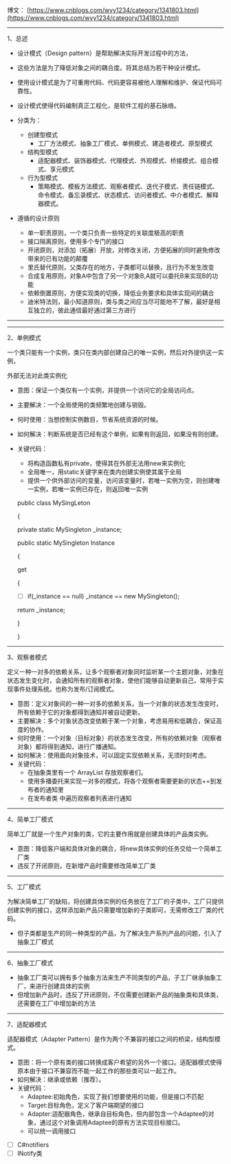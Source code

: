 博文： [https://www.cnblogs.com/wyy1234/category/1341803.html](https://www.cnblogs.com/wyy1234/category/1341803.html)


-----
1、总述

- 设计模式（Design pattern）是帮助解决实际开发过程中的方法，
- 这些方法是为了降低对象之间的耦合度。将其总结为若干种设计模式。
- 使用设计模式是为了可重用代码、代码更容易被他人理解和维护、保证代码可靠性。
- 设计模式使得代码编制真正工程化，是软件工程的基石脉络。
- 分类为：
  - 创建型模式
    - 工厂方法模式、抽象工厂模式、单例模式、建造者模式、原型模式
  - 结构型模式
    - 适配器模式、装饰器模式、代理模式、外观模式、桥接模式、组合模式、享元模式
  - 行为型模式
    - 策略模式、模板方法模式、观察者模式、迭代子模式、责任链模式、命令模式、备忘录模式、状态模式、访问者模式、中介者模式、解释器模式。

- 遵循的设计原则
  - 单一职责原则，一个类只负责一些特定的关联度极高的职责
  - 接口隔离原则，使用多个专门的接口
  - 开闭原则，对添加（拓展）开放，对修改关闭，方便拓展的同时避免修改带来的已有功能的颠覆
  - 里氏替代原则，父类存在的地方，子类都可以替换，且行为不发生改变
  - 合成复用原则，对象A中包含了另一个对象B,A就可以委托B来实现B的功能
  - 依赖倒置原则，方便实现类的切换，降低业务要求和具体实现间的耦合
  - 迪米特法则，最小知道原则，类与类之间应当尽可能地不了解，最好是相互独立的，彼此通信最好通过第三方进行



-----


-----
2、单例模式

一个类只能有一个实例，类只在类内部创建自己的唯一实例，然后对外提供这一实例，

外部无法对此类实例化

- 意图：保证一个类仅有一个实例，并提供一个访问它的全局访问点。
- 主要解决：一个全局使用的类频繁地创建与销毁。
- 何时使用：当想控制实例数目，节省系统资源的时候。
- 如何解决：判断系统是否已经有这个单例，如果有则返回，如果没有则创建。
- 关键代码：
  - 将构造函数私有private，使得其在外部无法用new来实例化
  - 全局唯一，用static关键字来在类内创建实例使其属于全局
  - 提供一个供外部访问的变量，访问该变量时，若唯一实例为空，则创建唯一实例，若唯一实例已存在，则返回唯一实例

  public class MySingLeton

  {

  private static MySingleton \_instance;

  public static MySingleton Instance

  {

  get

    {

  - [ ] if(\_instance == null) \_instance == new MySingleton();

  return \_instance;

  }

  }



-----
3、观察者模式

定义一种一对多的依赖关系，让多个观察者对象同时监听某一个主题对象，对象在状态发生变化时，会通知所有的观察者对象，使他们能够自动更新自己，常用于实现事件处理系统。也称为发布/订阅模式。

- 意图：定义对象间的一种一对多的依赖关系，当一个对象的状态发生改变时，所有依赖于它的对象都得到通知并被自动更新。
- 主要解决：多个对象状态改变依赖于某一个对象，考虑易用和低耦合，保证高度的协作。
- 何时使用：一个对象（目标对象）的状态发生改变，所有的依赖对象（观察者对象）都将得到通知，进行广播通知。
- 如何解决：使用面向对象技术，可以固定实现依赖关系，无须时刻考虑。
- 关键代码：
  - 在抽象类里有一个 ArrayList 存放观察者们。
  - 使用多播委托来实现一对多的模式，将各个观察者需要更新的状态+=到发布者的通知里
  - 在发布者类 中遍历观察者列表进行通知


-----
4、简单工厂模式

简单工厂就是一个生产对象的类，它的主要作用就是创建具体的产品类实例。

- 意图：降低客户端和具体对象的耦合，将new具体实例的任务交给一个简单工厂类
- 违反了开闭原则，在新增产品时需要修改简单工厂类
  


-----
5、工厂模式

为解决简单工厂的缺陷，将创建具体实例的任务放在了工厂的子类中，工厂只提供创建实例的接口，这样添加新产品只需要增加新的子类即可，无需修改工厂类的代码。

- 但子类都是生产的同一种类型的产品，为了解决生产系列产品的问题，引入了抽象工厂模式

-----
6、抽象工厂模式

- 抽象工厂类可以拥有多个抽象方法来生产不同类型的产品，子工厂继承抽象工厂，来进行创建具体的实例
- 但增加新产品时，违反了开闭原则，不仅需要创建新产品的抽象类和具体类，还需要在工厂中增加新的方法


-----
7、适配器模式

适配器模式（Adapter Pattern）是作为两个不兼容的接口之间的桥梁，结构型模式。

- 意图：将一个原有类的接口转换成客户希望的另外一个接口。适配器模式使得原本由于接口不兼容而不能一起工作的那些类可以一起工作。
- 如何解决：继承或依赖（推荐）。
- 关键代码：
  - Adaptee:初始角色，实现了我们想要使用的功能，但是接口不匹配
  - Target:目标角色，定义了客户端期望的接口
  - Adapter:适配器角色，继承自目标角色，但内部包含一个Adaptee的对象，通过这个对象调用Adaptee的原有方法实现目标接口。
  - 可以统一调用接口




- [ ] C#notifiers
- [ ] INotify类
